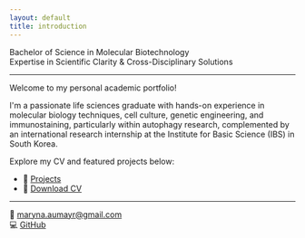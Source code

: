 ```yaml
---
layout: default
title: introduction
---
```


Bachelor of Science in Molecular Biotechnology  
Expertise in Scientific Clarity & Cross-Disciplinary Solutions

---

Welcome to my personal academic portfolio!

I'm a passionate life sciences graduate with hands-on experience in molecular biology techniques, cell culture, genetic engineering, 
and immunostaining, particularly within autophagy research, 
complemented by an international research internship at the Institute for Basic Science (IBS) in South Korea.

Explore my CV and featured projects below:

- 🔬 [Projects](projects.md)
- 📄 [Download CV](assets/CV.pdf)

---

📧 maryna.aumayr@gmail.com  
💻 [GitHub](https://github.com/dkMarina)
